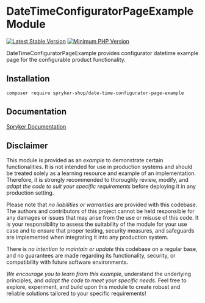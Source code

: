 # DateTimeConfiguratorPageExample Module
[![Latest Stable Version](https://poser.pugx.org/spryker-shop/date-time-configurator-page-example/v/stable.svg)](https://packagist.org/packages/spryker-shop/date-time-configurator-page-example)
[![Minimum PHP Version](https://img.shields.io/badge/php-%3E%3D%208.3-8892BF.svg)](https://php.net/)

DateTimeConfiguratorPageExample provides configurator datetime example page for the configurable product functionality.

## Installation

```
composer require spryker-shop/date-time-configurator-page-example
```

## Documentation

[Spryker Documentation](https://docs.spryker.com)

## Disclaimer

This module is provided as an *example* to demonstrate certain functionalities. It is not intended for use in production systems and should be treated solely as a learning resource and example of an implementation. Therefore, it is strongly recommended to thoroughly review, modify, and *adapt the code to suit your specific requirements* before deploying it in any production setting.

Please note that *no liabilities or warranties* are provided with this codebase. The authors and contributors of this project cannot be held responsible for any damages or issues that may arise from the use or misuse of this code. It is your responsibility to assess the suitability of the module for your use case and to ensure that proper testing, security measures, and safeguards are implemented when integrating it into any production system.

There is *no intention to maintain or update* this codebase on a regular base, and no guarantees are made regarding its functionality, security, or compatibility with future software environments.

*We encourage you to learn from this example*, understand the underlying principles, and *adapt the code to meet your specific needs*. Feel free to explore, experiment, and build upon this module to create robust and reliable solutions tailored to your specific requirements!
